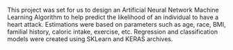 This project was set for us to design an Artificial Neural Network Machine Learning Algorithm to help predict the likelihood of an individual to have a heart attack.
Estimations were based on parameters such as age, race, BMI, familial history, caloric intake, exercise, etc.
Regression and classification models were created using SKLearn and KERAS archives.
